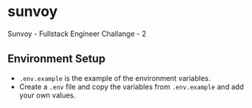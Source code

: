 # sunvoy
Sunvoy - Fullstack Engineer Challange - 2

## Environment Setup
- `.env.example` is the example of the environment variables.
- Create a `.env` file and copy the variables from `.env.example` and add your own values.
